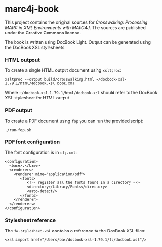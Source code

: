 # marc4j-book

This project contains the original sources for *Crosswalking: Processing MARC in XML Environments with MARC4J*. The sources are published under the Creative Commons license.

The book is written using DocBook Light. Output can be generated using the DocBook XSL stylesheets.

### HTML outpout

To create a single HTML output document using `xsltproc`:

```
xsltproc --output build/crosswalking.html ~/docbook-xsl-1.79.1/html/docbook.xsl book.xml
```

Where `~/docbook-xsl-1.79.1/html/docbook.xsl` should refer to the DocBook XSL stylesheet for HTML output.

### PDF output

To create a PDF document using `fop` you can run the provided script:

```
./run-fop.sh
```

### PDF font configuration

The font configuration is in `cfg.xml`:

```
<configuration>
  <base>.</base>
  <renderers>
    <renderer mime="application/pdf">
       <fonts>
          <!-- register all the fonts found in a directory -->
          <directory>/Library/Fonts</directory>
          <auto-detect/>
       </fonts>
    </renderer>
  </renderers>
</configuration>
```

### Stylesheet reference

The `fo-stylesheet.xsl` contains a reference to the DocBook XSL files:

```
<xsl:import href="/Users/bas/docbook-xsl-1.79.1/fo/docbook.xsl"/>
```
